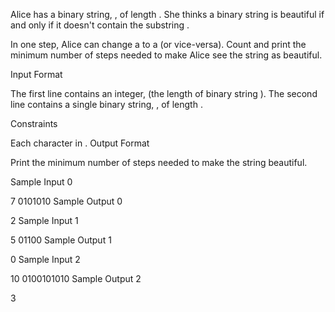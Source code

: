 Alice has a binary string, , of length . She thinks a binary string is beautiful if and only if it doesn't contain the substring .

In one step, Alice can change a  to a  (or vice-versa). Count and print the minimum number of steps needed to make Alice see the string as beautiful.

Input Format

The first line contains an integer,  (the length of binary string ). 
The second line contains a single binary string, , of length .

Constraints

Each character in .
Output Format

Print the minimum number of steps needed to make the string beautiful.

Sample Input 0

7
0101010
Sample Output 0

2
Sample Input 1

5
01100
Sample Output 1

0
Sample Input 2

10
0100101010
Sample Output 2

3